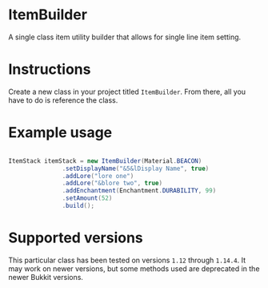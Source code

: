 # ItemBuilder
A single class item utility builder that allows for single line item setting.

# Instructions
Create a new class in your project titled `ItemBuilder`. From there, all you have to do is reference the class.

# Example usage

```java

ItemStack itemStack = new ItemBuilder(Material.BEACON)
               .setDisplayName("&5&lDisplay Name", true)
               .addLore("lore one")
               .addLore("&blore two", true)
               .addEnchantment(Enchantment.DURABILITY, 99)
               .setAmount(52)
               .build();
```
# Supported versions
This particular class has been tested on versions `1.12` through `1.14.4`. It may work on newer versions, but some methods used are deprecated in the newer Bukkit versions.
